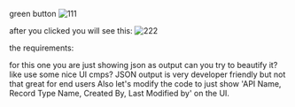 green button 
![111](https://user-images.githubusercontent.com/104928661/208553067-a03ad1da-79d2-4b42-8685-0b7d5369a003.png)


after you clicked you will see this: 
![222](https://user-images.githubusercontent.com/104928661/208553147-94060cc4-533c-4a97-b95c-b3df4545604a.png)


<p>
the requirements: 
</p> 
for this one you are just showing json as output
can you try to beautify it?
like use some nice UI cmps?
JSON output is very developer friendly but not that great for end users
Also let's modify the code to just show 'API Name, Record Type Name, Created By, Last Modified by' on the UI.
